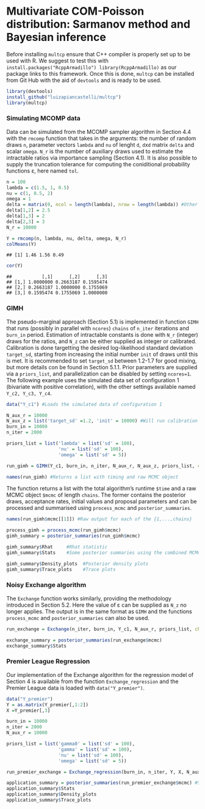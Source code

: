 Multivariate COM-Poisson distribution: Sarmanov method and Bayesian
inference
================

Before installing `multcp` ensure that C++ compiler is properly set up
to be used with R. We suggest to test this with
`install.packages("RcppArmadillo") library(RcppArmadillo)` as our
package links to this framework. Once this is done, `multcp` can be
installed from Git Hub with the aid of `devtools` and is ready to be
used.

``` r
library(devtools)
install_github("luizapiancastelli/multcp")
library(multcp)
```

### Simulating MCOMP data

Data can be simulated from the MCOMP sampler algorithm in Section 4.4
with the `rmcomp` function that takes in the arguments: the number of
random draws `n`, parameter vectors `lambda` and `nu` of lenght `d`,
`d`x`d` matrix `delta` and scalar `omega`. `N_r` is the number of
auxiliary draws used to estimate the intractable ratios via importance
sampling (Section 4.1). It is also possible to supply the truncation
tolerance for computing the coniditional probability functions ε, here
named `tol`.

``` r
n = 100
lambda = c(1.5, 1, 0.5)
nu = c(1, 0.5, 2)
omega = 1
delta = matrix(0, ncol = length(lambda), nrow = length(lambda)) #Other than upper triangle elements should be 0
delta[1,2] = 2.5
delta[1,3] = 2
delta[2,3] = 3
N_r = 10000

Y = rmcomp(n, lambda, nu, delta, omega, N_r)
colMeans(Y)
```

    ## [1] 1.46 1.56 0.49

``` r
cor(Y)
```

    ##           [,1]      [,2]      [,3]
    ## [1,] 1.0000000 0.2663187 0.1595474
    ## [2,] 0.2663187 1.0000000 0.1755069
    ## [3,] 0.1595474 0.1755069 1.0000000

### GIMH

The pseudo-marginal approach (Section 5.1) is implemented in function
`GIMH` that runs (possibly in parallel with `ncores`) `chains` of
`n_iter` iterations and `burn_in` period. Estimation of intractable
constants is done with `N_r` (integer) draws for the ratios, and `N_z`
can be either supplied as integer or calibrated. Calibration is done
targetting the desired log-likelihood standard deviation `target_sd`,
starting from increasing the initial number `init` of draws until this
is met. It is recommended to set `target_sd` between 1.2-1.7 for good
mixing, but more details con be found in Section 5.1.1. Prior parameters
are supplied via a `priors_list`, and parallelization can be disabled by
setting `ncores=1`. The following example uses the simulated data set of
configuration 1 (bivariate with positive correlation), with the other
settings available named `Y_c2, Y_c3, Y_c4`.

``` r
data("Y_c1") #Loads the simulated data of configuration 1

N_aux_r = 10000
N_aux_z = list('target_sd' =1.2, 'init' = 10000) #Will run calibration of Nz
burn_in = 10000
n_iter = 2000

priors_list = list('lambda' = list('sd' = 100),
                   'nu' = list('sd' = 100),
                   'omega' = list('sd' = 5))

run_gimh = GIMH(Y_c1, burn_in, n_iter, N_aux_r, N_aux_z, priors_list, chains = 2, ncores = 2)

names(run_gimh) #Returns a list with timing and raw MCMC object
```

The function returns a list with the total algorithm’s runtime `$time`
and a raw MCMC object `$mcmc` of length `chains`. The former contains
the posterior draws, acceptance rates, initial values and proposal
parameters and can be processed and summarised using `process_mcmc` and
`posterior_summaries`.

``` r
names(run_gimh$mcmc[[1]]) #Raw output for each of the {1,...,chains}

process_gimh = process_mcmc(run_gimh$mcmc)
gimh_summary = posterior_summaries(run_gimh$mcmc)

gimh_summary$Rhat     #Rhat statistic
gimh_summary$Stats    #Some posterior summaries using the combined MCMC draws

gimh_summary$Density_plots  #Posterior density plots
gimh_summary$Trace_plots    #Trace plots
```

### Noisy Exchange algorithm

The `Exchange` function works similarly, providing the methodology
introduced in Section 5.2. Here the value of ε can be supplied as `N_z`
no longer applies. The output is in the same format as `GIMH` and the
functions `process_mcmc` and `posterior_summaries` can also be
used.

``` r
run_exchange = Exchange(n_iter, burn_in, Y_c1, N_aux_r, priors_list, chains=2,  ncores = 2, tol = 0.001)

exchange_summary = posterior_summaries(run_exchange$mcmc)
exchange_summary$Stats
```

### Premier League Regression

Our implementation of the Exchange algorithm for the regression model of
Section 4 is available from the function `Exchange_regression` and the
Premier League data is loaded with `data("Y_premier")`.

``` r
data("Y_premier")
Y = as.matrix(Y_premier[,1:2])
X =Y_premier[,3]

burn_in = 10000
n_iter = 2000
N_aux_r = 10000

priors_list = list('gamma0' = list('sd' = 100), 
                   'gamma' = list('sd' = 100),
                   'nu' = list('sd' = 100),
                   'omega' = list('sd' = 5))

run_premier_exchange = Exchange_regression(burn_in, n_iter, Y, X, N_aux_r, priors_list, chains=2,  ncores = 2, tol = 0.001)

application_summary = posterior_summaries(run_premier_exchange$mcmc) #Summaries of MCMC output
application_summary$Stats
application_summary$Density_plots
application_summary$Trace_plots
```
